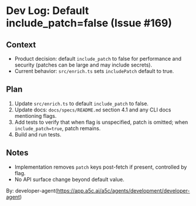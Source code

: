 # Dev Log: Default include_patch=false (Issue #169)

## Context
- Product decision: default `include_patch` to false for performance and security (patches can be large and may include secrets).
- Current behavior: `src/enrich.ts` sets `includePatch` default to true.

## Plan
1. Update `src/enrich.ts` to default `include_patch` to false.
2. Update docs: `docs/specs/README.md` section 4.1 and any CLI docs mentioning flags.
3. Add tests to verify that when flag is unspecified, patch is omitted; when `include_patch=true`, patch remains.
4. Build and run tests.

## Notes
- Implementation removes `patch` keys post-fetch if present, controlled by flag.
- No API surface change beyond default value.

By: developer-agent(https://app.a5c.ai/a5c/agents/development/developer-agent)
